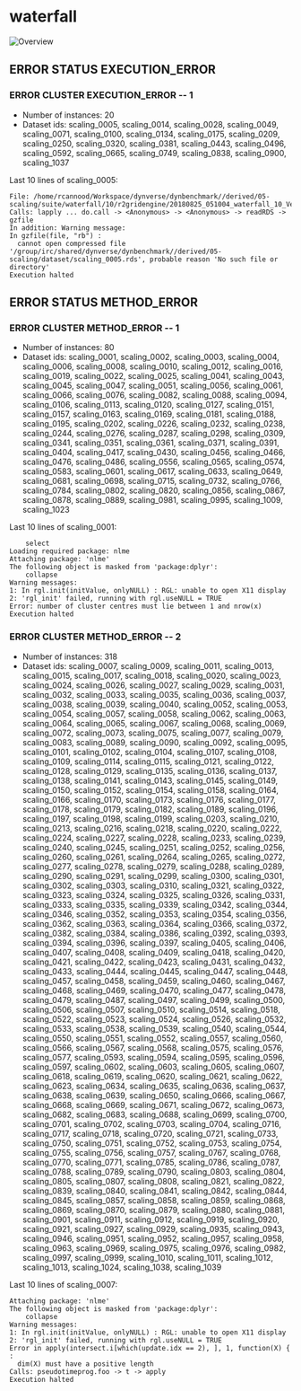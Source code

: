 # waterfall
![Overview](waterfall.svg)

## ERROR STATUS EXECUTION_ERROR

### ERROR CLUSTER EXECUTION_ERROR -- 1

 * Number of instances: 20
 * Dataset ids: scaling_0005, scaling_0014, scaling_0028, scaling_0049, scaling_0071, scaling_0100, scaling_0134, scaling_0175, scaling_0209, scaling_0250, scaling_0320, scaling_0381, scaling_0443, scaling_0496, scaling_0592, scaling_0665, scaling_0749, scaling_0838, scaling_0900, scaling_1037

Last 10 lines of scaling_0005:
```
File: /home/rcannood/Workspace/dynverse/dynbenchmark//derived/05-scaling/suite/waterfall/10/r2gridengine/20180825_051004_waterfall_10_VevRLAELFn/log/log.5.e.txt
Calls: lapply ... do.call -> <Anonymous> -> <Anonymous> -> readRDS -> gzfile
In addition: Warning message:
In gzfile(file, "rb") :
  cannot open compressed file '/group/irc/shared/dynverse/dynbenchmark//derived/05-scaling/dataset/scaling_0005.rds', probable reason 'No such file or directory'
Execution halted
```

## ERROR STATUS METHOD_ERROR

### ERROR CLUSTER METHOD_ERROR -- 1

 * Number of instances: 80
 * Dataset ids: scaling_0001, scaling_0002, scaling_0003, scaling_0004, scaling_0006, scaling_0008, scaling_0010, scaling_0012, scaling_0016, scaling_0019, scaling_0022, scaling_0025, scaling_0041, scaling_0043, scaling_0045, scaling_0047, scaling_0051, scaling_0056, scaling_0061, scaling_0066, scaling_0076, scaling_0082, scaling_0088, scaling_0094, scaling_0106, scaling_0113, scaling_0120, scaling_0127, scaling_0151, scaling_0157, scaling_0163, scaling_0169, scaling_0181, scaling_0188, scaling_0195, scaling_0202, scaling_0226, scaling_0232, scaling_0238, scaling_0244, scaling_0276, scaling_0287, scaling_0298, scaling_0309, scaling_0341, scaling_0351, scaling_0361, scaling_0371, scaling_0391, scaling_0404, scaling_0417, scaling_0430, scaling_0456, scaling_0466, scaling_0476, scaling_0486, scaling_0556, scaling_0565, scaling_0574, scaling_0583, scaling_0601, scaling_0617, scaling_0633, scaling_0649, scaling_0681, scaling_0698, scaling_0715, scaling_0732, scaling_0766, scaling_0784, scaling_0802, scaling_0820, scaling_0856, scaling_0867, scaling_0878, scaling_0889, scaling_0981, scaling_0995, scaling_1009, scaling_1023

Last 10 lines of scaling_0001:
```
    select
Loading required package: nlme
Attaching package: 'nlme'
The following object is masked from 'package:dplyr':
    collapse
Warning messages:
1: In rgl.init(initValue, onlyNULL) : RGL: unable to open X11 display
2: 'rgl_init' failed, running with rgl.useNULL = TRUE 
Error: number of cluster centres must lie between 1 and nrow(x)
Execution halted
```

### ERROR CLUSTER METHOD_ERROR -- 2

 * Number of instances: 318
 * Dataset ids: scaling_0007, scaling_0009, scaling_0011, scaling_0013, scaling_0015, scaling_0017, scaling_0018, scaling_0020, scaling_0023, scaling_0024, scaling_0026, scaling_0027, scaling_0029, scaling_0031, scaling_0032, scaling_0033, scaling_0035, scaling_0036, scaling_0037, scaling_0038, scaling_0039, scaling_0040, scaling_0052, scaling_0053, scaling_0054, scaling_0057, scaling_0058, scaling_0062, scaling_0063, scaling_0064, scaling_0065, scaling_0067, scaling_0068, scaling_0069, scaling_0072, scaling_0073, scaling_0075, scaling_0077, scaling_0079, scaling_0083, scaling_0089, scaling_0090, scaling_0092, scaling_0095, scaling_0101, scaling_0102, scaling_0104, scaling_0107, scaling_0108, scaling_0109, scaling_0114, scaling_0115, scaling_0121, scaling_0122, scaling_0128, scaling_0129, scaling_0135, scaling_0136, scaling_0137, scaling_0138, scaling_0141, scaling_0143, scaling_0145, scaling_0149, scaling_0150, scaling_0152, scaling_0154, scaling_0158, scaling_0164, scaling_0166, scaling_0170, scaling_0173, scaling_0176, scaling_0177, scaling_0178, scaling_0179, scaling_0182, scaling_0189, scaling_0196, scaling_0197, scaling_0198, scaling_0199, scaling_0203, scaling_0210, scaling_0213, scaling_0216, scaling_0218, scaling_0220, scaling_0222, scaling_0224, scaling_0227, scaling_0228, scaling_0233, scaling_0239, scaling_0240, scaling_0245, scaling_0251, scaling_0252, scaling_0256, scaling_0260, scaling_0261, scaling_0264, scaling_0265, scaling_0272, scaling_0277, scaling_0278, scaling_0279, scaling_0288, scaling_0289, scaling_0290, scaling_0291, scaling_0299, scaling_0300, scaling_0301, scaling_0302, scaling_0303, scaling_0310, scaling_0321, scaling_0322, scaling_0323, scaling_0324, scaling_0325, scaling_0326, scaling_0331, scaling_0333, scaling_0335, scaling_0339, scaling_0342, scaling_0344, scaling_0346, scaling_0352, scaling_0353, scaling_0354, scaling_0356, scaling_0362, scaling_0363, scaling_0364, scaling_0366, scaling_0372, scaling_0382, scaling_0384, scaling_0386, scaling_0392, scaling_0393, scaling_0394, scaling_0396, scaling_0397, scaling_0405, scaling_0406, scaling_0407, scaling_0408, scaling_0409, scaling_0418, scaling_0420, scaling_0421, scaling_0422, scaling_0423, scaling_0431, scaling_0432, scaling_0433, scaling_0444, scaling_0445, scaling_0447, scaling_0448, scaling_0457, scaling_0458, scaling_0459, scaling_0460, scaling_0467, scaling_0468, scaling_0469, scaling_0470, scaling_0477, scaling_0478, scaling_0479, scaling_0487, scaling_0497, scaling_0499, scaling_0500, scaling_0506, scaling_0507, scaling_0510, scaling_0514, scaling_0518, scaling_0522, scaling_0523, scaling_0524, scaling_0526, scaling_0532, scaling_0533, scaling_0538, scaling_0539, scaling_0540, scaling_0544, scaling_0550, scaling_0551, scaling_0552, scaling_0557, scaling_0560, scaling_0566, scaling_0567, scaling_0568, scaling_0575, scaling_0576, scaling_0577, scaling_0593, scaling_0594, scaling_0595, scaling_0596, scaling_0597, scaling_0602, scaling_0603, scaling_0605, scaling_0607, scaling_0618, scaling_0619, scaling_0620, scaling_0621, scaling_0622, scaling_0623, scaling_0634, scaling_0635, scaling_0636, scaling_0637, scaling_0638, scaling_0639, scaling_0650, scaling_0666, scaling_0667, scaling_0668, scaling_0669, scaling_0671, scaling_0672, scaling_0673, scaling_0682, scaling_0683, scaling_0688, scaling_0699, scaling_0700, scaling_0701, scaling_0702, scaling_0703, scaling_0704, scaling_0716, scaling_0717, scaling_0718, scaling_0720, scaling_0721, scaling_0733, scaling_0750, scaling_0751, scaling_0752, scaling_0753, scaling_0754, scaling_0755, scaling_0756, scaling_0757, scaling_0767, scaling_0768, scaling_0770, scaling_0771, scaling_0785, scaling_0786, scaling_0787, scaling_0788, scaling_0789, scaling_0790, scaling_0803, scaling_0804, scaling_0805, scaling_0807, scaling_0808, scaling_0821, scaling_0822, scaling_0839, scaling_0840, scaling_0841, scaling_0842, scaling_0844, scaling_0845, scaling_0857, scaling_0858, scaling_0859, scaling_0868, scaling_0869, scaling_0870, scaling_0879, scaling_0880, scaling_0881, scaling_0901, scaling_0911, scaling_0912, scaling_0919, scaling_0920, scaling_0921, scaling_0927, scaling_0929, scaling_0935, scaling_0943, scaling_0946, scaling_0951, scaling_0952, scaling_0957, scaling_0958, scaling_0963, scaling_0969, scaling_0975, scaling_0976, scaling_0982, scaling_0997, scaling_0999, scaling_1010, scaling_1011, scaling_1012, scaling_1013, scaling_1024, scaling_1038, scaling_1039

Last 10 lines of scaling_0007:
```
Attaching package: 'nlme'
The following object is masked from 'package:dplyr':
    collapse
Warning messages:
1: In rgl.init(initValue, onlyNULL) : RGL: unable to open X11 display
2: 'rgl_init' failed, running with rgl.useNULL = TRUE 
Error in apply(intersect.i[which(update.idx == 2), ], 1, function(X) { : 
  dim(X) must have a positive length
Calls: pseudotimeprog.foo -> t -> apply
Execution halted
```


